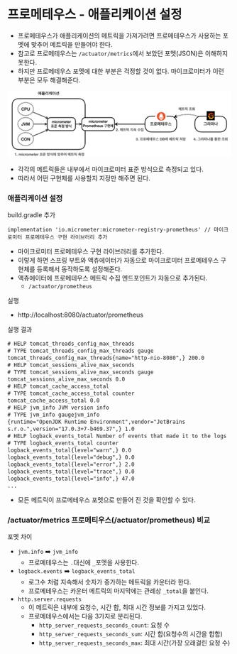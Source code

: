 # 프로메테우스 - 애플리케이션 설정

- 프로메테우스가 애플리케이션의 메트릭을 가져가려면 프로메테우스가 사용하는 포멧에 맞추어 메트릭을 만들어야 한다.
- 참고로 프로메테우스는 ```/actuator/metrics```에서 보았던 포멧(JSON)은 이해하지 못한다.
- 하지만 프로메테우스 포멧에 대한 부분은 걱정할 것이 없다. 마이크로미터가 이런 부분은 모두 해결해준다.

![7.png](Image%2F7.png)
- 각각의 메트릭들은 내부에서 마이크로미터 표준 방식으로 측정되고 있다.
- 따라서 어떤 구현체를 사용할지 지정만 해주면 된다.

### 애플리케이션 설정 

build.gradle 추가
```text
implementation 'io.micrometer:micrometer-registry-prometheus' // 마이크로미터 프로메테우스 구현 라이브러리 추가
```
- 마이크로미터 프로메테우스 구현 라이브러리를 추가한다.
- 이렇게 하면 스프링 부트와 액츄에이터가 자동으로 마이크로미터 프로메테우스 구현체를 등록해서 동작하도록 설정해준다.
- 액츄에이터에 프로메테우스 메트릭 수집 엔드포인트가 자동으로 추가된다.
  - ``/actuator/prometheus``

실행
- http://localhost:8080/actuator/prometheus

실행 결과 
```text
# HELP tomcat_threads_config_max_threads 
# TYPE tomcat_threads_config_max_threads gauge
tomcat_threads_config_max_threads{name="http-nio-8080",} 200.0
# HELP tomcat_sessions_alive_max_seconds 
# TYPE tomcat_sessions_alive_max_seconds gauge
tomcat_sessions_alive_max_seconds 0.0
# HELP tomcat_cache_access_total 
# TYPE tomcat_cache_access_total counter
tomcat_cache_access_total 0.0
# HELP jvm_info JVM version info
# TYPE jvm_info gaugejvm_info
{runtime="OpenJDK Runtime Environment",vendor="JetBrains s.r.o.",version="17.0.3+7-b469.37",} 1.0
# HELP logback_events_total Number of events that made it to the logs
# TYPE logback_events_total counter
logback_events_total{level="warn",} 0.0
logback_events_total{level="debug",} 0.0
logback_events_total{level="error",} 2.0
logback_events_total{level="trace",} 0.0
logback_events_total{level="info",} 47.0
...
```
- 모든 메트릭이 프로메테우스 포멧으로 만들어 진 것을 확인할 수 있다.

### /actuator/metrics 프로메티우스(/actuator/prometheus) 비교 

포멧 차이
- ``jvm.info`` ➡️ ``jvm_info`` 
  - 프로메테우스는 ``.``대신에 ``_``포멧을 사용한다.
- ``logback.events`` ➡️ ``logback_events_total``
  - 로그수 처럼 지속해서 숫자가 증가하는 메트릭을 카운터라 한다.
  - 프로메테우스는 카운터 메트릭의 마지막에는 관례상 ``_total``을 붙인다.
- ``http.server.requests``
  - 이 메트릭은 내부에 요청수, 시간 합, 최대 시간 정보를 가지고 있었다.
  - 프로메테우스에서는 다음 3가지로 분리된다.
    - ``http_server_requests_seconds_count``: 요청 수
    - ``http_server_requests_seconds_sum``: 시간 합(요청수의 시간을 합함)
    - ``http_server_requests_seconds_max``: 최대 시간(가장 오래걸린 요청 수)


